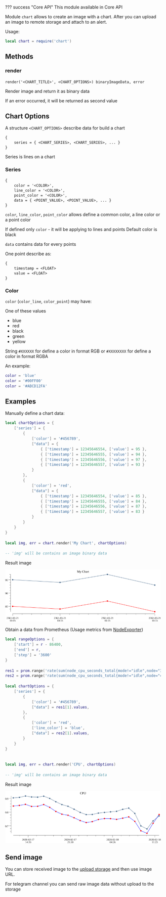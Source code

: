 ??? success "Core API"
    This module available in Core API

Module `chart` allows to create an image with a chart. After you can upload an image to remote storage and attach to an alert.

Usage:

```lua title="script.lua"
local chart = require('chart')
```

## Methods

### render

`render('<CHART_TITLE>', <CHART_OPTIONS>) binaryImageData, error`

Render image and return it as binary data

If an error occurred, it will be returned as second value

## Chart Options

A structure `<CHART_OPTIONS>` describe data for build a chart

```
{
    series = { <CHART_SERIES>, <CHART_SERIES>, ... } 
}
```

Series is lines on a chart

### Series

```
{
    color = '<COLOR>',
    line_color = '<COLOR>',
    point_color = '<COLOR>',
    data = { <POINT_VALUE>, <POINT_VALUE>, ... }
}
```

`color`, `line_color`, `point_color` allows define a common color, a line color or a point color

If defined only `color` - it will be applying to lines and points
Default color is black

`data` contains data for every points

One point describe as:

```
{
    timestamp = <FLOAT>
    value = <FLOAT>
}
```

### Color

`color` (`color_line`, `color_point`) may have:

One of these values
- blue
- red
- black
- green
- yellow

String `#XXXXXX` for define a color in format RGB or `#XXXXXXXX` for define a color in format RGBA

An example:
```lua
color = 'blue'
color = '#00FF00'
color = '#ABCD12FA'
```

## Examples

Manually define a chart data:

```lua title="script.lua"
local chartOptions = {
    ['series'] = {
        {
            ['color'] = '#456789',
            ["data"] = {
                { ['timestamp'] = 12345646554, ['value'] = 95 },
                { ['timestamp'] = 12345646555, ['value'] = 94 },
                { ['timestamp'] = 12345646556, ['value'] = 97 },
                { ['timestamp'] = 12345646557, ['value'] = 93 }
            }
        },
        {
            ['color'] = 'red',
            ["data"] = {
                { ['timestamp'] = 12345646554, ['value'] = 85 },
                { ['timestamp'] = 12345646555, ['value'] = 84 },
                { ['timestamp'] = 12345646556, ['value'] = 87 },
                { ['timestamp'] = 12345646557, ['value'] = 83 }
            }
        }
    }
}

local img, err = chart.render('My Chart', chartOptions)

-- 'img' will be contains an image binary data  
```

Result image

![Example 1](./example1.png)

Obtain a data from Prometheus (Usage metrics from [NodeExporter](https://github.com/prometheus/node_exporter))

```lua title="script.lua"
local rangeOptions = {
    ['start'] = r - 86400,
    ['end'] = r,
    ['step'] = '3600'
}

res1 = prom.range('rate(sum(node_cpu_seconds_total{mode!="idle",node="32"}[5m])) / rate(sum(node_cpu_seconds_total{node="32"}[5m]))', rangeOptions)
res2 = prom.range('rate(sum(node_cpu_seconds_total{mode!="idle",node="43"}[5m])) / rate(sum(node_cpu_seconds_total{node="43"}[5m]))', rangeOptions)

local chartOptions = {
    ['series'] = {
        {
            ['color'] = '#456789',
            ["data"] = res1[1].values,
        },
        {
            ['color'] = 'red',
            ['line_color'] = 'blue',
            ["data"] = res2[1].values,
        }
    }
}


local img, err = chart.render('CPU', chartOptions)

-- 'img' will be contains an image binary data  
```

Result image

![Example 2](./example2.png)

## Send image

You can store received image to the [upload storage](/configuration/sections/storages-upload/) and then use image URL.

For telegram channel you can send raw image data without upload to the storage 